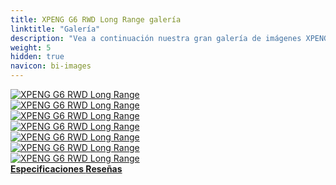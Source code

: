 ```yaml
---
title: XPENG G6 RWD Long Range galería
linktitle: "Galería"
description: "Vea a continuación nuestra gran galería de imágenes XPENG G6 RWD Long Range. Haga clic en las imágenes para ver las versiones de alta resolución."
weight: 5
hidden: true
navicon: bi-images
---
```

<!-- markdownlint-disable MD033 -->
<div class="row" id ="my-gallery">
	<div class="pswp-grid-item col-6 col-md-4">
		<a href="https://media.evkx.net/multimedia/models/xpeng/g6/g6_rwd_long_range/dynamic_1.jpg"
data-pswp-src="https://media.evkx.net/multimedia/models/xpeng/g6/g6_rwd_long_range/dynamic_1.jpg"
data-pswp-width="1920"
data-pswp-height="1281" 
target="_blank">
			<img src="https://media.evkx.net/multimedia/models/xpeng/g6/g6_rwd_long_range/dynamic_1_xst.jpg" alt="XPENG G6 RWD Long Range" class="img-fluid " />
		</a>
	</div>
	<div class="pswp-grid-item col-6 col-md-4">
		<a href="https://media.evkx.net/multimedia/models/xpeng/g6/g6_rwd_long_range/exterior_1.jpg"
data-pswp-src="https://media.evkx.net/multimedia/models/xpeng/g6/g6_rwd_long_range/exterior_1.jpg"
data-pswp-width="1920"
data-pswp-height="1123" 
target="_blank">
			<img src="https://media.evkx.net/multimedia/models/xpeng/g6/g6_rwd_long_range/exterior_1_xst.jpg" alt="XPENG G6 RWD Long Range" class="img-fluid " />
		</a>
	</div>
	<div class="pswp-grid-item col-6 col-md-4">
		<a href="https://media.evkx.net/multimedia/models/xpeng/g6/g6_rwd_long_range/exterior_2.jpg"
data-pswp-src="https://media.evkx.net/multimedia/models/xpeng/g6/g6_rwd_long_range/exterior_2.jpg"
data-pswp-width="2560"
data-pswp-height="1613" 
target="_blank">
			<img src="https://media.evkx.net/multimedia/models/xpeng/g6/g6_rwd_long_range/exterior_2_xst.jpg" alt="XPENG G6 RWD Long Range" class="img-fluid " />
		</a>
	</div>
	<div class="pswp-grid-item col-6 col-md-4">
		<a href="https://media.evkx.net/multimedia/models/xpeng/g6/g6_rwd_long_range/frontseats_1.jpg"
data-pswp-src="https://media.evkx.net/multimedia/models/xpeng/g6/g6_rwd_long_range/frontseats_1.jpg"
data-pswp-width="1920"
data-pswp-height="1080" 
target="_blank">
			<img src="https://media.evkx.net/multimedia/models/xpeng/g6/g6_rwd_long_range/frontseats_1_xst.jpg" alt="XPENG G6 RWD Long Range" class="img-fluid " />
		</a>
	</div>
	<div class="pswp-grid-item col-6 col-md-4">
		<a href="https://media.evkx.net/multimedia/models/xpeng/g6/g6_rwd_long_range/headlight_1.jpg"
data-pswp-src="https://media.evkx.net/multimedia/models/xpeng/g6/g6_rwd_long_range/headlight_1.jpg"
data-pswp-width="1924"
data-pswp-height="1080" 
target="_blank">
			<img src="https://media.evkx.net/multimedia/models/xpeng/g6/g6_rwd_long_range/headlight_1_xst.jpg" alt="XPENG G6 RWD Long Range" class="img-fluid " />
		</a>
	</div>
	<div class="pswp-grid-item col-6 col-md-4">
		<a href="https://media.evkx.net/multimedia/models/xpeng/g6/g6_rwd_long_range/main_1.jpg"
data-pswp-src="https://media.evkx.net/multimedia/models/xpeng/g6/g6_rwd_long_range/main_1.jpg"
data-pswp-width="2560"
data-pswp-height="1498" 
target="_blank">
			<img src="https://media.evkx.net/multimedia/models/xpeng/g6/g6_rwd_long_range/main_1_xst.jpg" alt="XPENG G6 RWD Long Range" class="img-fluid " />
		</a>
	</div>
	<div class="pswp-grid-item col-6 col-md-4">
		<a href="https://media.evkx.net/multimedia/models/xpeng/g6/g6_rwd_long_range/screens_1.jpg"
data-pswp-src="https://media.evkx.net/multimedia/models/xpeng/g6/g6_rwd_long_range/screens_1.jpg"
data-pswp-width="3000"
data-pswp-height="1546" 
target="_blank">
			<img src="https://media.evkx.net/multimedia/models/xpeng/g6/g6_rwd_long_range/screens_1_xst.jpg" alt="XPENG G6 RWD Long Range" class="img-fluid " />
		</a>
	</div>
</div>
<script type="module">
  import PhotoSwipeLightbox from '/js/photoswipe-lightbox.esm.js';
    const lightbox = new PhotoSwipeLightbox({
       gallery: '#my-gallery',
        children: 'a',
        pswpModule: () => import('/js/photoswipe.esm.js')
    });
lightbox.init();
</script>
<div class="mt-3 mb-3">
<a href="../specifications/" class="text-decoration-none text-black">
<strong><i class="bi-arrow-left"></i> Especificaciones </strong>
</a>
<a href="../reviews/" class="text-decoration-none text-black float-end">
<strong>Reseñas <i class="bi-arrow-right"></i></strong>
</a>
</div>
